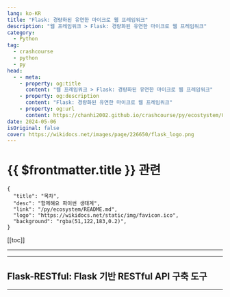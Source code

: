 ```yaml
---
lang: ko-KR
title: "Flask: 경량화된 유연한 마이크로 웹 프레임워크"
description: "웹 프레임워크 > Flask: 경량화된 유연한 마이크로 웹 프레임워크"
category:
  - Python
tag: 
  - crashcourse
  - python
  - py
head:
  - - meta:
    - property: og:title
      content: "웹 프레임워크 > Flask: 경량화된 유연한 마이크로 웹 프레임워크"
    - property: og:description
      content: "Flask: 경량화된 유연한 마이크로 웹 프레임워크"
    - property: og:url
      content: https://chanhi2002.github.io/crashcourse/py/ecostystem/06/web-framework/flask.html
date: 2024-05-06
isOriginal: false
cover: https://wikidocs.net/images/page/226650/flask_logo.png
---
```


# {{ $frontmatter.title }} 관련

```component VPCard
{
  "title": "목차",
  "desc": "함께해요 파이썬 생태계",
  "link": "/py/ecosystem/README.md",
  "logo": "https://wikidocs.net/static/img/favicon.ico",
  "background": "rgba(51,122,183,0.2)",
}
```

[[toc]]

---

<SiteInfo
  name="Flask: 경량화된 유연한 마이크로 웹 프레임워크 | WikiDocs"
  desc="함께해요 파이썬 생태계"
  url="https://wikidocs.net/226650"
  logo="https://wikidocs.net/static/img/favicon.ico"
  preview="https://wikidocs.net/images/page/226650/flask_logo.png"/>

<!-- TODO: 작성 -->

---

## Flask-RESTful: Flask 기반 RESTful API 구축 도구

<SiteInfo
  name="Flask-RESTful: Flask 기반 RESTful API 구축 도구 | WikiDocs"
  desc="함께해요 파이썬 생태계"
  url="https://wikidocs.net/236682"
  logo="https://wikidocs.net/static/img/favicon.ico"
  preview="https://wikidocs.net/images/page/236682/Flask-RESTful_logo.png"/>

<!-- TODO: 작성 -->

---

<TagLinks />